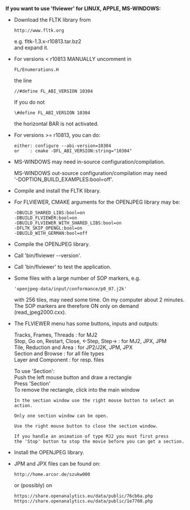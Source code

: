 **If you want to use 'flviewer' for LINUX, APPLE, MS-WINDOWS:**

* Download the FLTK library from

      http://www.fltk.org

  e.g. fltk-1.3.x-r10813.tar.bz2   
  and expand it.

* For versions < r10813 MANUALLY uncomment in

      FL/Enumerations.H

  the line

      //#define FL_ABI_VERSION 10304

  If you do not 

      \#define FL_ABI_VERSION 10304

  the horizontal BAR is not activated.

* For versions >= r10813, you can do:

      either: configure --abi-version=10304   
      or    : cmake -DFL_ABI_VERSION:string="10304"

* MS-WINDOWS may need in-source configuration/compilation.

  MS-WINDOWS out-source configuration/compilation may need   
  '-DOPTION_BUILD_EXAMPLES:bool=off'.

* Compile and install the FLTK library.

* For FLVIEWER, CMAKE arguments for the OPENJPEG library may be:

      -DBUILD_SHARED_LIBS:bool=on   
      -DBUILD_FLVIEWER:bool=on   
      -DBUILD_FLVIEWER_WITH_SHARED_LIBS:bool=on   
      -DFLTK_SKIP_OPENGL:bool=on   
      -DBUILD_WITH_GERMAN:bool=off

* Compile the OPENJPEG library.

* Call 'bin/flviewer --version'.

* Call 'bin/flviewer' to test the application.

* Some files with a large number of SOP markers, e.g.

      'openjpeg-data/input/conformance/p0_07.j2k'

  with 256 tiles, may need some time. On my computer about 2 minutes.  
  The SOP markers are therefore ON only on demand (read_jpeg2000.cxx).

* The FLVIEWER menu has some buttons, inputs and outputs:

    Tracks, Frames, Threads                     : for MJ2   
    Stop, Go on, Restart, Close, <-Step, Step-> : for MJ2, JPX, JPM   
    Tile, Reduction and Area                    : for JP2/J2K, JPM, JPX   
    Section and Browse                          : for all file types   
    Layer and Component                         : for resp. files   

    To use 'Section':   
      Push the left mouse button and draw a rectangle   
      Press 'Section'   
      To remove the rectangle, click into the main window   

      In the section window use the right mouse button to select an action.   

      Only one section window can be open.   

	  Use the right mouse button to close the section window.   

      If you handle an animation of type MJ2 you must first press   
      the 'Stop' button to stop the movie before you can get a section.

* Install the OPENJPEG library.

* JPM and JPX files can be found on:   

      http://home.arcor.de/szukw000   

  or (possibly) on   

      https://share.openanalytics.eu/data/public/76cb6a.php   
      https://share.openanalytics.eu/data/public/1e7708.php

